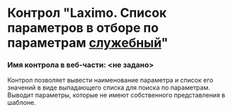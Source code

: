 ﻿---
description: 2.4.9.2
---
# Контрол "Laximo. Список параметров в отборе по параметрам [служебный](!)"
### Имя контрола в веб-части: <не задано>
Контрол позволяет вывести наименование параметра и список его значений в виде выпадающего списка для поиска по параметрам. Выводит параметры, которые не имеют собственного представления в шаблоне.
